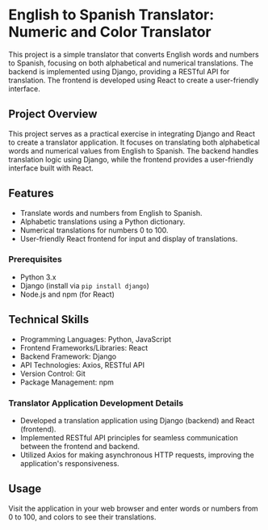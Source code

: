 # English to Spanish Translator: Numeric and Color Translator

This project is a simple translator that converts English words and numbers to Spanish, focusing on both alphabetical and numerical translations. 
The backend is implemented using Django, providing a RESTful API for translation. The frontend is developed using React to create a user-friendly interface.

## Project Overview

This project serves as a practical exercise in integrating Django and React to create a translator application. 
It focuses on translating both alphabetical words and numerical values from English to Spanish.
The backend handles translation logic using Django, while the frontend provides a user-friendly interface built with React.

## Features

- Translate words and numbers from English to Spanish.
- Alphabetic translations using a Python dictionary.
- Numerical translations for numbers 0 to 100.
- User-friendly React frontend for input and display of translations.

### Prerequisites

- Python 3.x
- Django (install via `pip install django`)
- Node.js and npm (for React)

## Technical Skills

- Programming Languages: Python, JavaScript
- Frontend Frameworks/Libraries: React
- Backend Framework: Django
- API Technologies: Axios, RESTful API
- Version Control: Git
- Package Management: npm

### Translator Application Development Details

- Developed a translation application using Django (backend) and React (frontend).
- Implemented RESTful API principles for seamless communication between the frontend and backend.
- Utilized Axios for making asynchronous HTTP requests, improving the application's responsiveness.

## Usage

Visit the application in your web browser and enter words or numbers from 0 to 100, and colors to see their translations.
